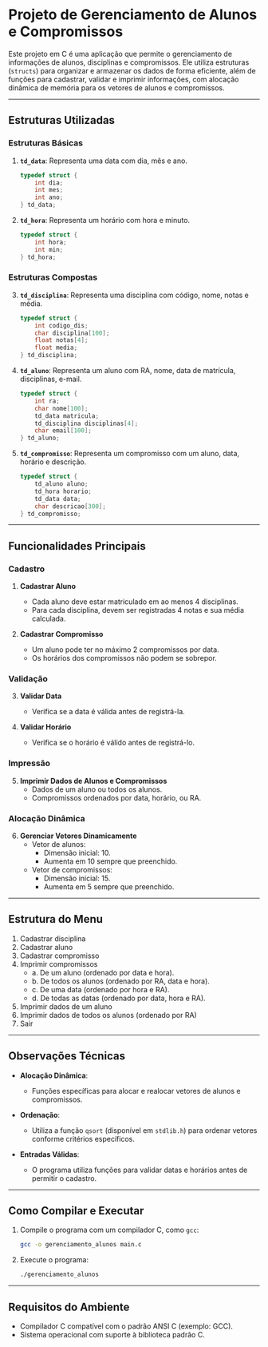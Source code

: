 # Projeto de Gerenciamento de Alunos e Compromissos

Este projeto em C é uma aplicação que permite o gerenciamento de informações de alunos, disciplinas e compromissos. Ele utiliza estruturas (`structs`) para organizar e armazenar os dados de forma eficiente, além de funções para cadastrar, validar e imprimir informações, com alocação dinâmica de memória para os vetores de alunos e compromissos.

---

## Estruturas Utilizadas

### Estruturas Básicas

1. **`td_data`**: Representa uma data com dia, mês e ano.
    ```c
    typedef struct {
        int dia;
        int mes;
        int ano;
    } td_data;
    ```

2. **`td_hora`**: Representa um horário com hora e minuto.
    ```c
    typedef struct {
        int hora;
        int min;
    } td_hora;
    ```

### Estruturas Compostas

3. **`td_disciplina`**: Representa uma disciplina com código, nome, notas e média.
    ```c
    typedef struct {
        int codigo_dis;
        char disciplina[100];
        float notas[4];
        float media;
    } td_disciplina;
    ```

4. **`td_aluno`**: Representa um aluno com RA, nome, data de matrícula, disciplinas, e-mail.
    ```c
    typedef struct {
        int ra;
        char nome[100];
        td_data matricula;
        td_disciplina disciplinas[4];
        char email[100];
    } td_aluno;
    ```

5. **`td_compromisso`**: Representa um compromisso com um aluno, data, horário e descrição.
    ```c
    typedef struct {
        td_aluno aluno;
        td_hora horario;
        td_data data;
        char descricao[300];
    } td_compromisso;
    ```

---

## Funcionalidades Principais

### Cadastro
1. **Cadastrar Aluno**
    - Cada aluno deve estar matriculado em ao menos 4 disciplinas.
    - Para cada disciplina, devem ser registradas 4 notas e sua média calculada.

2. **Cadastrar Compromisso**
    - Um aluno pode ter no máximo 2 compromissos por data.
    - Os horários dos compromissos não podem se sobrepor.

### Validação
3. **Validar Data**
    - Verifica se a data é válida antes de registrá-la.

4. **Validar Horário**
    - Verifica se o horário é válido antes de registrá-lo.

### Impressão
5. **Imprimir Dados de Alunos e Compromissos**
    - Dados de um aluno ou todos os alunos.
    - Compromissos ordenados por data, horário, ou RA.

### Alocação Dinâmica
6. **Gerenciar Vetores Dinamicamente**
    - Vetor de alunos:
        - Dimensão inicial: 10.
        - Aumenta em 10 sempre que preenchido.
    - Vetor de compromissos:
        - Dimensão inicial: 15.
        - Aumenta em 5 sempre que preenchido.

---

## Estrutura do Menu

1. Cadastrar disciplina
2. Cadastrar aluno
3. Cadastrar compromisso
4. Imprimir compromissos
    - a. De um aluno (ordenado por data e hora).
    - b. De todos os alunos (ordenado por RA, data e hora).
    - c. De uma data (ordenado por hora e RA).
    - d. De todas as datas (ordenado por data, hora e RA).
5. Imprimir dados de um aluno
6. Imprimir dados de todos os alunos (ordenado por RA)
7. Sair

---

## Observações Técnicas

- **Alocação Dinâmica**:
  - Funções específicas para alocar e realocar vetores de alunos e compromissos.

- **Ordenação**:
  - Utiliza a função `qsort` (disponível em `stdlib.h`) para ordenar vetores conforme critérios específicos.

- **Entradas Válidas**:
  - O programa utiliza funções para validar datas e horários antes de permitir o cadastro.

---

## Como Compilar e Executar

1. Compile o programa com um compilador C, como `gcc`:
    ```bash
    gcc -o gerenciamento_alunos main.c
    ```

2. Execute o programa:
    ```bash
    ./gerenciamento_alunos
    ```

---

## Requisitos do Ambiente

- Compilador C compatível com o padrão ANSI C (exemplo: GCC).
- Sistema operacional com suporte à biblioteca padrão C.
